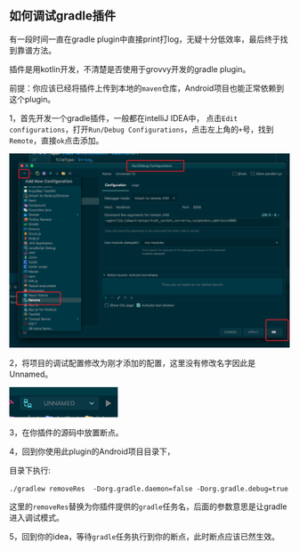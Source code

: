 ## 如何调试gradle插件

有一段时间一直在gradle plugin中直接print打log，无疑十分低效率，最后终于找到靠谱方法。

插件是用kotlin开发，不清楚是否使用于grovvy开发的gradle plugin。



前提：你应该已经将插件上传到本地的`maven`仓库，Android项目也能正常依赖到这个plugin。



1，首先开发一个gradle插件，一般都在intelliJ IDEA中，
点击`Edit configurations`，打开`Run/Debug Configurations`，点击左上角的`+`号，找到`Remote`，直接`ok`点击添加。

![Remote](https://github.com/TangHuaiZhe/tanghuaizhe.github.io/blob/master/assets/image-20190813160721674.png?raw=true)

2，将项目的调试配置修改为刚才添加的配置，这里没有修改名字因此是Unnamed。

![Unnamed](https://github.com/TangHuaiZhe/tanghuaizhe.github.io/blob/master/assets/WX20190813-160810.png?raw=true)



3，在你插件的源码中放置断点。

4，回到你使用此plugin的Android项目目录下，

目录下执行:

`./gradlew removeRes  -Dorg.gradle.daemon=false -Dorg.gradle.debug=true`

这里的`removeRes`替换为你插件提供的`gradle`任务名，后面的参数意思是让gradle进入调试模式。



5，回到你的idea，等待`gradle`任务执行到你的断点，此时断点应该已然生效。


